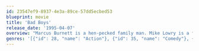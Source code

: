 ```yaml
---
id: 23547ef9-8937-4e3a-89ce-57dd5ecbed53
blueprint: movie
title: 'Bad Boys'
release_date: '1995-04-07'
overview: "Marcus Burnett is a hen-pecked family man. Mike Lowry is a foot-loose and fancy free ladies' man. Both are Miami policemen, and both have 72 hours to reclaim a consignment of drugs stolen from under their station's nose. To complicate matters, in order to get the assistance of the sole witness to a murder, they have to pretend to be each other."
genres: '[{"id": 28, "name": "Action"}, {"id": 35, "name": "Comedy"}, {"id": 80, "name": "Crime"}, {"id": 53, "name": "Thriller"}]'
---
```

